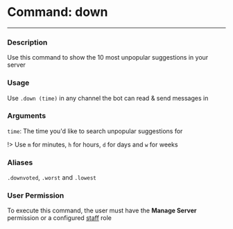 # Command: down
---
### Description
Use this command to show the 10 most unpopular suggestions in your server

### Usage
Use `.down (time)` in any channel the bot can read & send messages in

### Arguments
`time`: The time you'd like to search unpopular suggestions for

!> Use `m` for minutes, `h` for hours, `d` for days and `w` for weeks

### Aliases
`.downvoted`, `.worst` and `.lowest`

### User Permission
To execute this command, the user must have the **Manage Server** permission or a configured [staff](/config/staffroles.md) role
